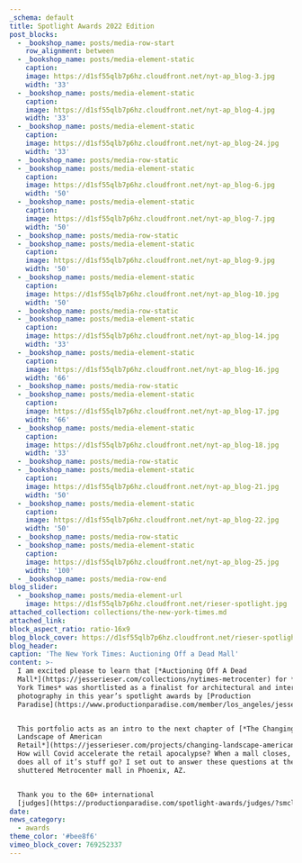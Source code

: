 ```yaml
---
_schema: default
title: Spotlight Awards 2022 Edition
post_blocks:
  - _bookshop_name: posts/media-row-start
    row_alignment: between
  - _bookshop_name: posts/media-element-static
    caption:
    image: https://d1sf55qlb7p6hz.cloudfront.net/nyt-ap_blog-3.jpg
    width: '33'
  - _bookshop_name: posts/media-element-static
    caption:
    image: https://d1sf55qlb7p6hz.cloudfront.net/nyt-ap_blog-4.jpg
    width: '33'
  - _bookshop_name: posts/media-element-static
    caption:
    image: https://d1sf55qlb7p6hz.cloudfront.net/nyt-ap_blog-24.jpg
    width: '33'
  - _bookshop_name: posts/media-row-static
  - _bookshop_name: posts/media-element-static
    caption:
    image: https://d1sf55qlb7p6hz.cloudfront.net/nyt-ap_blog-6.jpg
    width: '50'
  - _bookshop_name: posts/media-element-static
    caption:
    image: https://d1sf55qlb7p6hz.cloudfront.net/nyt-ap_blog-7.jpg
    width: '50'
  - _bookshop_name: posts/media-row-static
  - _bookshop_name: posts/media-element-static
    caption:
    image: https://d1sf55qlb7p6hz.cloudfront.net/nyt-ap_blog-9.jpg
    width: '50'
  - _bookshop_name: posts/media-element-static
    caption:
    image: https://d1sf55qlb7p6hz.cloudfront.net/nyt-ap_blog-10.jpg
    width: '50'
  - _bookshop_name: posts/media-row-static
  - _bookshop_name: posts/media-element-static
    caption:
    image: https://d1sf55qlb7p6hz.cloudfront.net/nyt-ap_blog-14.jpg
    width: '33'
  - _bookshop_name: posts/media-element-static
    caption:
    image: https://d1sf55qlb7p6hz.cloudfront.net/nyt-ap_blog-16.jpg
    width: '66'
  - _bookshop_name: posts/media-row-static
  - _bookshop_name: posts/media-element-static
    caption:
    image: https://d1sf55qlb7p6hz.cloudfront.net/nyt-ap_blog-17.jpg
    width: '66'
  - _bookshop_name: posts/media-element-static
    caption:
    image: https://d1sf55qlb7p6hz.cloudfront.net/nyt-ap_blog-18.jpg
    width: '33'
  - _bookshop_name: posts/media-row-static
  - _bookshop_name: posts/media-element-static
    caption:
    image: https://d1sf55qlb7p6hz.cloudfront.net/nyt-ap_blog-21.jpg
    width: '50'
  - _bookshop_name: posts/media-element-static
    caption:
    image: https://d1sf55qlb7p6hz.cloudfront.net/nyt-ap_blog-22.jpg
    width: '50'
  - _bookshop_name: posts/media-row-static
  - _bookshop_name: posts/media-element-static
    caption:
    image: https://d1sf55qlb7p6hz.cloudfront.net/nyt-ap_blog-25.jpg
    width: '100'
  - _bookshop_name: posts/media-row-end
blog_slider:
  - _bookshop_name: posts/media-element-url
    image: https://d1sf55qlb7p6hz.cloudfront.net/rieser-spotlight.jpg
attached_collection: collections/the-new-york-times.md
attached_link:
block_aspect_ratio: ratio-16x9
blog_block_cover: https://d1sf55qlb7p6hz.cloudfront.net/rieser-spotlight.jpg
blog_header:
caption: 'The New York Times: Auctioning Off a Dead Mall'
content: >-
  I am excited please to learn that [*Auctioning Off A Dead
  Mall*](https://jesserieser.com/collections/nytimes-metrocenter) for *The New
  York Times* was shortlisted as a finalist for architectural and interior
  photography in this year’s spotlight awards by [Production
  Paradise](https://www.productionparadise.com/member/los_angeles/jesse-rieser.html).


  This portfolio acts as an intro to the next chapter of [*The Changing
  Landscape of American
  Retail*](https://jesserieser.com/projects/changing-landscape-american-retail).
  How will Covid accelerate the retail apocalypse? When a mall closes, where
  does all of it’s stuff go? I set out to answer these questions at the recently
  shuttered Metrocenter mall in Phoenix, AZ.


  Thank you to the 60+ international
  [judges](https://productionparadise.com/spotlight-awards/judges/?smclient=c0422b69-c55f-412c-b558-9fab4a99ab0b&amp;utm_source=salesmanago&amp;utm_medium=email&amp;utm_campaign=default).
date:
news_category:
  - awards
theme_color: '#bee8f6'
vimeo_block_cover: 769252337
---
```

